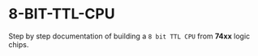 # 8-BIT-TTL-CPU
Step by step documentation of building a `8 bit TTL CPU` from **74xx** logic chips.
